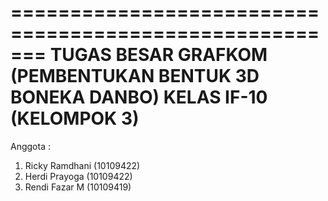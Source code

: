 =======================================================
TUGAS BESAR GRAFKOM (PEMBENTUKAN BENTUK 3D BONEKA DANBO)
KELAS IF-10 (KELOMPOK 3)
=======================================================
Anggota :
1. Ricky Ramdhani (10109422)
2. Herdi Prayoga (10109422)
3. Rendi Fazar M (10109419)
